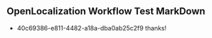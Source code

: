 ## OpenLocalization Workflow Test MarkDown
* 40c69386-e811-4482-a18a-dba0ab25c2f9 thanks!

<!--HONumber=Aug16_HO1-->



